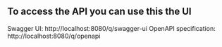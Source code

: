 
## To access the API you can use this the UI
Swagger UI: http://localhost:8080/q/swagger-ui
OpenAPI specification: http://localhost:8080/q/openapi
